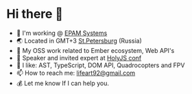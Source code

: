 # Hi there 👋

- 🧘 I'm working @ [EPAM Systems](https://epam.com/)
- :earth_asia: Located in GMT+3 [St.Petersburg](https://youtu.be/SUff9wXxlfE?t=11) (Russia)
- 🔭 My OSS work related to Ember ecosystem, Web API's
- :mega: Speaker and invited expert at [HolyJS conf](https://holyjs.ru/en/)
- 🌱 I like: AST, TypeScript, DOM API, Quadrocopters and FPV
- 📫 How to reach me: <a href="mailto:lifeart92@gmail.com">lifeart92@gmail.com</a>
- :moneybag: Let me know If I can help you.

<img src="https://github-readme-stats.vercel.app/api?username=lifeart&&show_icons=true" alt="" role="presentation" />
